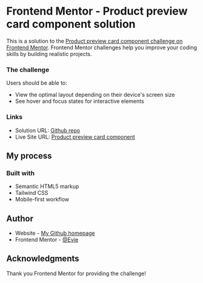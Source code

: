 # Frontend Mentor - Product preview card component solution

This is a solution to the [Product preview card component challenge on Frontend Mentor](https://www.frontendmentor.io/challenges/intro-component-with-signup-form-5cf91bd49edda32581d28fd1). Frontend Mentor challenges help you improve your coding skills by building realistic projects. 


### The challenge

Users should be able to:

- View the optimal layout depending on their device's screen size
- See hover and focus states for interactive elements

### Links

- Solution URL: [Github repo](https://github.com/Erin-Liuu/FM-challenge/tree/main/03-intro-component-with-signup-form)
- Live Site URL: [Product preview card component](https://erin-liuu.github.io/FM-challenge/03-intro-component-with-signup-form/)

## My process

### Built with

- Semantic HTML5 markup
- Tailwind CSS
- Mobile-first workflow

## Author

- Website - [My Github homepage](https://github.com/Erin-Liuu)
- Frontend Mentor - [@Evie](https://www.frontendmentor.io/profile/Erin-Liuu)


## Acknowledgments

Thank you Frontend Mentor for providing the challenge!